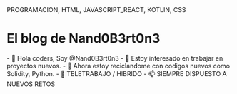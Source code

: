 <HTML>
<HEAD>
<META>PROGRAMACION, HTML, JAVASCRIPT_REACT, KOTLIN, CSS</META>
</HEAD>
<BODY>
  <p><h1> El blog de Nand0B3rt0n3</h1>
<DIV>
- 👋 Hola coders, Soy @Nand0B3rt0n3
- 👀 Estoy interesado en trabajar en proyectos nuevos.
- 🌱 Ahora estoy reciclandome con codigos nuevos como Solidity, Python.
- 💞️ TELETRABAJO / HIBRIDO
- 📫 SIEMPRE DISPUESTO A NUEVOS RETOS
</DIV>
<DIV>
<!---
NO DUDEIS EN CONTACTARME
--->
</DIV>
</BODY>
</HTML>
